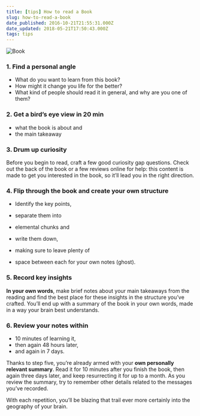 ```yaml
---
title: [tips] How to read a Book
slug: how-to-read-a-book
date_published: 2016-10-21T21:55:31.000Z
date_updated: 2018-05-21T17:50:43.000Z
tags: tips
---
```


![Book](../images/book.jpg)

### 1. Find a personal angle

- What do you want to learn from this book?
- How might it change you life for the better?
- What kind of people should read it in general, and why are you one of them?

### 2. Get a bird’s eye view in 20 min

- what the book is about and
- the main takeaway

### 3. Drum up curiosity

Before you begin to read, craft a few good curiosity gap questions. Check out the back of the book or a few reviews online for help: this content is made to get you interested in the book, so it’ll lead you in the right direction.

### 4. Flip through the book and create your own structure

- Identify the key points,

- separate them into
- elemental chunks and
- write them down,

- making sure to leave plenty of

- space between each for your own notes (ghost).

### 5. Record key insights

**In your own words**, make brief notes about your main takeaways from the reading and find the best place for these insights in the structure you’ve crafted. You’ll end up with a summary of the book in your own words, made in a way your brain best understands.

### 6. Review your notes within

- 10 minutes of learning it,
- then again 48 hours later,
- and again in 7 days.

Thanks to step five, you’re already armed with your **own personally relevant summary**. Read it for 10 minutes after you finish the book, then again three days later, and keep resurrecting it for up to a month. As you review the summary, try to remember other details related to the messages you’ve recorded.

With each repetition, you’ll be blazing that trail ever more certainly into the geography of your brain.
